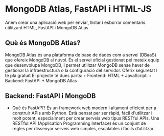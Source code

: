 # MongoDB Atlas, FastAPI i HTML-JS
Anem crear una aplicació web per enviar, llistar i esborrar comentaris utilitzant HTML, FastAPI i MongoDB Atlas. 
## Què és MongoDB Atlas?
MongoDB Atlas és una plataforma de base de dades com a servei (DBaaS) que ofereix MongoDB  al núvol. És el servei oficial gestionat pel mateix equip que desenvolupa MongoDB, i permet utilitzar MongoDB sense haver de gestionar la infraestructura o la configuració del servidor. Oferix seguretat I té pla gratuït
El projecte té dues parts: 
        ◦ Frontend: HTML + JavaScript. 
        ◦ Backend: FastAPI + MongoDB Atlas
## Backend: FastAPI i MongoDB
* Què és  FastAPI?
És un framework web modern i altament eficient per a construir APIs amb Python. Està pensat per ser ràpid, fàcil d'utilitzar i molt potent, especialment per crear serveis web tipus RESTful APIs. Una RESTful API (Application Programming Interface) és un conjunt de regles per dissenyar serveis web simples, escalables i fàcils d’utilitzar.
